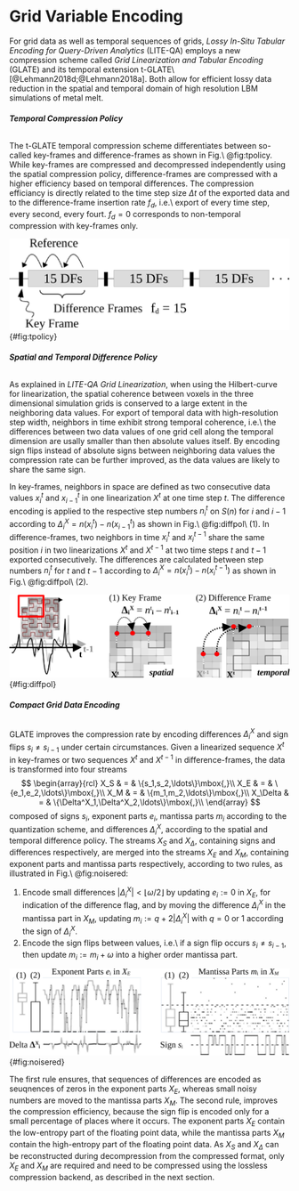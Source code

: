# Grid Variable Encoding

For grid data as well as temporal sequences of grids, *Lossy In-Situ Tabular Encoding for Query-Driven Analytics* (LITE-QA) employs a new compression scheme called *Grid Linearization and Tabular Encoding* (GLATE) and its temporal extension t-GLATE\ [@Lehmann2018d;@Lehmann2018a].
Both allow for efficient lossy data reduction in the spatial and temporal domain of high resolution LBM simulations of metal melt.

###### **Temporal Compression Policy**

The t-GLATE temporal compression scheme differentiates between so-called key-frames and difference-frames as shown in Fig.\ @fig:tpolicy.
While key-frames are compressed and decompressed independently using the spatial compression policy, difference-frames are compressed with a higher efficiency based on temporal differences.
The compression efficiancy is directly related to the time step size $\Delta t$ of the exported data and to the difference-frame insertion rate $f_d$, i.e.\ export of every time step, every second, every fourt.
$f_d=0$ corresponds to non-temporal compression with key-frames only.

![Data referencing  during export of temporal data with $f_d=15$ difference-frames following each key-frame. Key-frames are decompressed independently, whereas difference-frames reference the previous frame.](img/tpolicy.png){#fig:tpolicy}

###### **Spatial and Temporal Difference Policy**

As explained in *LITE-QA Grid Linearization*, when using the Hilbert-curve for linearization, the spatial coherence between voxels in the three dimensional simulation grids is conserved to a large extent in the neighboring data values.
For export of temporal data with high-resolution step width, neighbors in time exhibit strong temporal coherence, i.e.\ the differences between two data values of one grid cell along the temporal dimension are usally smaller than then absolute values itself.
By encoding sign flips instead of absolute signs between neighboring data values the compression rate can be further improved, as the data values are likely to share the same sign.

In key-frames, neighbors in space are defined as two consecutive data values $x^t_i$ and $x^t_{i-1}$ in one linearization $X^t$ at one time step $t$.
The difference encoding is applied to the respective step numbers $n^t_i$ on $S(n)$ for $i$ and $i-1$ according to $\Delta^X_{i}=n(x^t_i)-n(x^t_{i-1})$ as shown in Fig.\ @fig:diffpol\ (1).
In difference-frames, two neighbors in time $x_i^t$ and $x_i^{t-1}$ share the same position $i$ in two linearizations $X^t$ and $X^{t-1}$ at two time steps $t$ and $t-1$ exported consecutively.
The differences are calculated between step numbers $n^t_i$ for $t$ and $t-1$ according to $\Delta^X_{i}=n(x_i^t)-n(x_i^{t-1})$ as shown in Fig.\ @fig:diffpol\ (2).

![Difference policy for neighboring data values in (1)\ the spatial dimension and (2)\ the temporal dimension. The differences in space are computed as neighbors $\Delta^X_i=n(x^t_i)-n(x^t_{i-1})$ in one time step $t$ along the index $i$ of the linearized sequence $X^t$, whereas the differences in time are computed as neighbors $\Delta^X_i=n(x_i^t)-n(x_i^{t-1})$ in two time steps $t$ and $t-1$ at the same linearization index $i$ for two linearizations $X^t$ and $X^{t-1}$.](img/diffpol.png){#fig:diffpol}

###### **Compact Grid Data Encoding**

GLATE improves the compression rate by encoding differences $\Delta^X_i$ and sign flips $s_i\neq s_{i-1}$ under certain circumstances.
Given a linearized sequence $X^t$ in key-frames or two sequences $X^t$ and $X^{t-1}$ in difference-frames, the data is transformed into four streams
$$
\begin{array}{rcl}
X_S & = & \{s_1,s_2,\ldots\}\mbox{,}\\
X_E & = & \{e_1,e_2,\ldots\}\mbox{,}\\
X_M & = & \{m_1,m_2,\ldots\}\mbox{,}\\
X_\Delta & = & \{\Delta^X_1,\Delta^X_2,\ldots\}\mbox{,}\\
\end{array}
$$
composed of signs $s_i$, exponent parts $e_i$, mantissa parts $m_i$ according to the quantization scheme, and differences $\Delta^X_i$, according to the spatial and temporal difference policy.
The streams $X_S$ and $X_\Delta$, containing signs and differences respectively, are merged into the streams $X_E$ and $X_M$, containing exponent parts and mantissa parts respectively, according to two rules, as illustrated in Fig.\ @fig:noisered:
1. Encode small differences $|\Delta^X_i|<\lfloor \omega/2\rfloor$ by updating $e_i:=0$ in $X_E$, for indication of the difference flag, and by moving the difference $\Delta^X_i$ in the mantissa part in $X_M$, updating $m_i:=q+2|\Delta^X_i|$ with $q=0$ or $1$ according the sign of $\Delta^X_i$.
2. Encode the sign flips between values, i.e.\ if a sign flip occurs $s_i\neq s_{i-1}$, then update $m_i:=m_i+\omega$ into a higher order mantissa part.

![Compacting the encoding for grid compression by merging signs $X_S$ and differences $X_\Delta$ into exponent parts $X_E$ and mantissa parts $X_M$. The box plots show the data (1)\ before and (2)\ after the transformation. The encoding creates sequences of zeros in $X_E$ and moves small noise $\Delta^X$ into $X_M$. The sign flip is merged into higher order mantissa parts $m+\omega$.](img/noisered.png){#fig:noisered}

The first rule ensures, that sequences of differences are encoded as seuqnences of zeros in the exponent parts $X_E$, whereas small noisy numbers are moved to the mantissa parts $X_M$.
The second rule, improves the compression efficiency, because the sign flip is encoded only for a small percentage of places where it occurs.
The exponent parts $X_E$ contain the low-entropy part of the floating point data, while the mantissa parts $X_M$ contain the high-entropy part of the floating point data.
As $X_S$ and $X_\Delta$ can be reconstructed during decompression from the compressed format, only $X_E$ and $X_M$ are required and need to be compressed using the lossless compression backend, as described in the next section.
